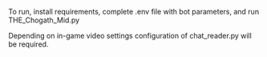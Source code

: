 To run, install requirements, complete .env file with bot parameters, and run THE_Chogath_Mid.py

Depending on in-game video settings configuration of chat_reader.py will be required.
